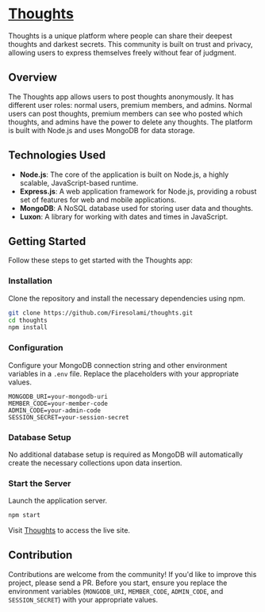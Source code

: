 # [Thoughts](https://the-thoughts-app.azurewebsites.net)

Thoughts is a unique platform where people can share their deepest thoughts and darkest secrets. This community is built on trust and privacy, allowing users to express themselves freely without fear of judgment.

## Overview

The Thoughts app allows users to post thoughts anonymously. It has different user roles: normal users, premium members, and admins. Normal users can post thoughts, premium members can see who posted which thoughts, and admins have the power to delete any thoughts. The platform is built with Node.js and uses MongoDB for data storage.

## Technologies Used

- **Node.js**: The core of the application is built on Node.js, a highly scalable, JavaScript-based runtime.
- **Express.js**: A web application framework for Node.js, providing a robust set of features for web and mobile applications.
- **MongoDB**: A NoSQL database used for storing user data and thoughts.
- **Luxon**: A library for working with dates and times in JavaScript.

## Getting Started

Follow these steps to get started with the Thoughts app:

### Installation

Clone the repository and install the necessary dependencies using npm.

```bash
git clone https://github.com/Firesolami/thoughts.git
cd thoughts
npm install
```

### Configuration

Configure your MongoDB connection string and other environment variables in a `.env` file. Replace the placeholders with your appropriate values.

```env
MONGODB_URI=your-mongodb-uri
MEMBER_CODE=your-member-code
ADMIN_CODE=your-admin-code
SESSION_SECRET=your-session-secret
```

### Database Setup

No additional database setup is required as MongoDB will automatically create the necessary collections upon data insertion.

### Start the Server

Launch the application server.

```bash
npm start
```

Visit [Thoughts](https://the-thoughts-app.azurewebsites.net) to access the live site.

## Contribution

Contributions are welcome from the community! If you'd like to improve this project, please send a PR. Before you start, ensure you replace the environment variables (`MONGODB_URI`, `MEMBER_CODE`, `ADMIN_CODE`, and `SESSION_SECRET`) with your appropriate values.

